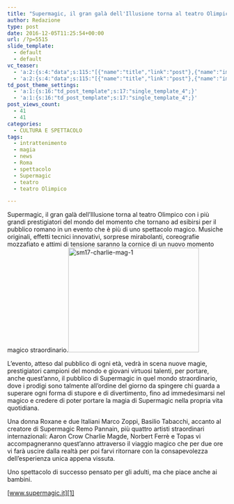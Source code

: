 ```yaml
---
title: "Supermagic, il gran galà dell'Illusione torna al teatro Olimpico"
author: Redazione
type: post
date: 2016-12-05T11:25:54+00:00
url: /?p=5515
slide_template:
  - default
  - default
vc_teaser:
  - 'a:2:{s:4:"data";s:115:"[{"name":"title","link":"post"},{"name":"image","image":"featured","link":"none"},{"name":"text","mode":"excerpt"}]";s:7:"bgcolor";s:0:"";}'
  - 'a:2:{s:4:"data";s:115:"[{"name":"title","link":"post"},{"name":"image","image":"featured","link":"none"},{"name":"text","mode":"excerpt"}]";s:7:"bgcolor";s:0:"";}'
td_post_theme_settings:
  - 'a:1:{s:16:"td_post_template";s:17:"single_template_4";}'
  - 'a:1:{s:16:"td_post_template";s:17:"single_template_4";}'
post_views_count:
  - 41
  - 41
categories:
  - CULTURA E SPETTACOLO
tags:
  - intrattenimento
  - magia
  - news
  - Roma
  - spettacolo
  - Supermagic
  - teatro
  - teatro Olimpico

---
```

Supermagic, il gran galà dell&#8217;Illusione torna al teatro Olimpico con i più grandi prestigiatori del mondo del momento che tornano ad esibirsi per il pubblico romano in un evento che è più di uno spettacolo magico. Musiche originali, effetti tecnici innovativi, sorprese mirabolanti, coreografie mozzafiato e attimi di tensione saranno la cornice di un nuovo momento magico straordinario.<img decoding="async" loading="lazy" class="size-medium wp-image-5516 alignright" src="https://progressonline.it/wp-content/uploads/2016/12/SM17-Charlie-Mag-1-300x240.jpg" alt="sm17-charlie-mag-1" width="300" height="240" />

L&#8217;evento, atteso dal pubblico di ogni età, vedrà in scena nuove magie, prestigiatori campioni del mondo e giovani virtuosi talenti, per portare, anche quest&#8217;anno, il pubblico di Supermagic in quel mondo straordinario, dove i prodigi sono talmente all&#8217;ordine del giorno da spingere chi guarda a superare ogni forma di stupore e di divertimento, fino ad immedesimarsi nel magico e credere di poter portare la magia di Supermagic nella propria vita quotidiana.

Una donna Roxane e due Italiani Marco Zoppi, Basilio Tabacchi, accanto al creatore di Supermagic Remo Pannain, più quattro artisti straordinari internazionali: Aaron Crow Charlie Magde, Norbert Ferrè e Topas vi accompagneranno quest’anno attraverso il viaggio magico che per due ore vi farà uscire dalla realtà per poi farvi ritornare con la consapevolezza dell’esperienza unica appena vissuta.

Uno spettacolo di successo pensato per gli adulti, ma che piace anche ai bambini.

[www.supermagic.it][1]

 [1]: https://www.supermagic.it